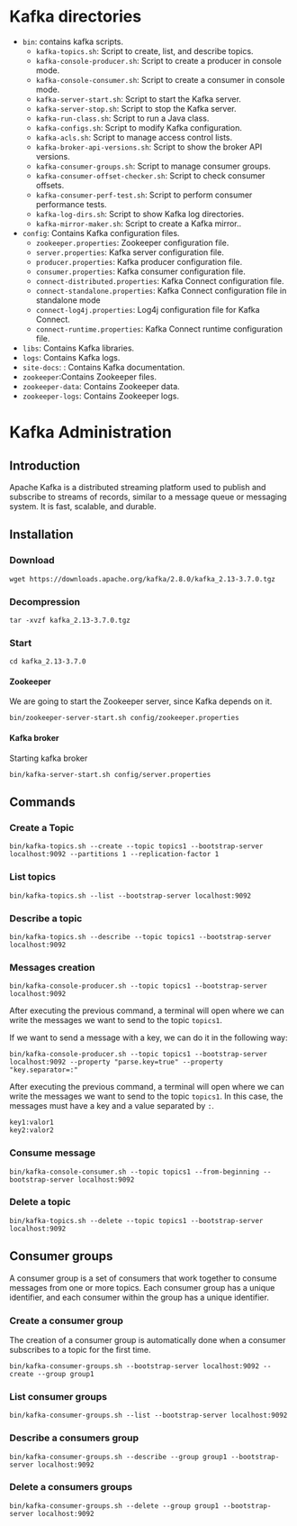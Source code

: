 # Kafka directories

- `bin`: contains kafka scripts.
    - `kafka-topics.sh`:  Script to create, list, and describe topics.
    - `kafka-console-producer.sh`: Script to create a producer in console mode.
    - `kafka-console-consumer.sh`: Script to create a consumer in console mode.
    - `kafka-server-start.sh`: Script to start the Kafka server.
    - `kafka-server-stop.sh`: Script to stop the Kafka server.
    - `kafka-run-class.sh`: Script to run a Java class.
    - `kafka-configs.sh`: Script to modify Kafka configuration.
    - `kafka-acls.sh`: Script to manage access control lists.
    - `kafka-broker-api-versions.sh`: Script to show the broker API versions.
    - `kafka-consumer-groups.sh`: Script to manage consumer groups.
    - `kafka-consumer-offset-checker.sh`: Script to check consumer offsets.
    - `kafka-consumer-perf-test.sh`:  Script to perform consumer performance tests.
    - `kafka-log-dirs.sh`: Script to show Kafka log directories.
    - `kafka-mirror-maker.sh`:  Script to create a Kafka mirror..
- `config`: Contains Kafka configuration files.
    - `zookeeper.properties`: Zookeeper configuration file.
    - `server.properties`: Kafka server configuration file.
    - `producer.properties`: Kafka producer configuration file.
    - `consumer.properties`: Kafka consumer configuration file.
    - `connect-distributed.properties`: Kafka Connect configuration file.
    - `connect-standalone.properties`: Kafka Connect configuration file in standalone mode
    - `connect-log4j.properties`: Log4j configuration file for Kafka Connect.
    - `connect-runtime.properties`: Kafka Connect runtime configuration file.
- `libs`: Contains Kafka libraries.
- `logs`:  Contains Kafka logs.
- `site-docs`: : Contains Kafka documentation.
- `zookeeper`:Contains Zookeeper files.
- `zookeeper-data`: Contains Zookeeper data.
- `zookeeper-logs`:  Contains Zookeeper logs.

# Kafka Administration

## Introduction

Apache Kafka is a distributed streaming platform used to publish and subscribe to streams of records, similar to a message queue or messaging system. It is fast, scalable, and durable.
## Installation

### Download

```shell
wget https://downloads.apache.org/kafka/2.8.0/kafka_2.13-3.7.0.tgz
```

### Decompression

```shell
tar -xvzf kafka_2.13-3.7.0.tgz
```

### Start

```shell
cd kafka_2.13-3.7.0
```
#### Zookeeper
We are going to start the Zookeeper server, since Kafka depends on it.
```shell
bin/zookeeper-server-start.sh config/zookeeper.properties
```
#### Kafka broker
Starting kafka broker

```shell
bin/kafka-server-start.sh config/server.properties
```

## Commands

### Create a Topic

```shell
bin/kafka-topics.sh --create --topic topics1 --bootstrap-server localhost:9092 --partitions 1 --replication-factor 1
```

### List topics

```shell
bin/kafka-topics.sh --list --bootstrap-server localhost:9092
```

### Describe a topic

```shell
bin/kafka-topics.sh --describe --topic topics1 --bootstrap-server localhost:9092
```

### Messages creation

```shell
bin/kafka-console-producer.sh --topic topics1 --bootstrap-server localhost:9092
```

After executing the previous command, a terminal will open where we can write the messages we want to send to the topic `topics1`.

If we want to send a message with a key, we can do it in the following way:

```shell
bin/kafka-console-producer.sh --topic topics1 --bootstrap-server localhost:9092 --property "parse.key=true" --property "key.separator=:"
```
After executing the previous command, a terminal will open where we can write the messages we want to send to the topic `topics1`. In this case, the messages must have a key and a value separated by `:`.
```shell
key1:valor1
key2:valor2
```

### Consume message

```shell
bin/kafka-console-consumer.sh --topic topics1 --from-beginning --bootstrap-server localhost:9092
```

### Delete a topic

```shell
bin/kafka-topics.sh --delete --topic topics1 --bootstrap-server localhost:9092
```

## Consumer groups

A consumer group is a set of consumers that work together to consume messages from one or more topics. Each consumer group has a unique identifier, and each consumer within the group has a unique identifier.
### Create a consumer group

The creation of a consumer group is automatically done when a consumer subscribes to a topic for the first time.
```shell
bin/kafka-consumer-groups.sh --bootstrap-server localhost:9092 --create --group group1
```

### List consumer groups

```shell
bin/kafka-consumer-groups.sh --list --bootstrap-server localhost:9092
```

### Describe a consumers group

```shell
bin/kafka-consumer-groups.sh --describe --group group1 --bootstrap-server localhost:9092
```

### Delete a consumers groups

```shell
bin/kafka-consumer-groups.sh --delete --group group1 --bootstrap-server localhost:9092
```


